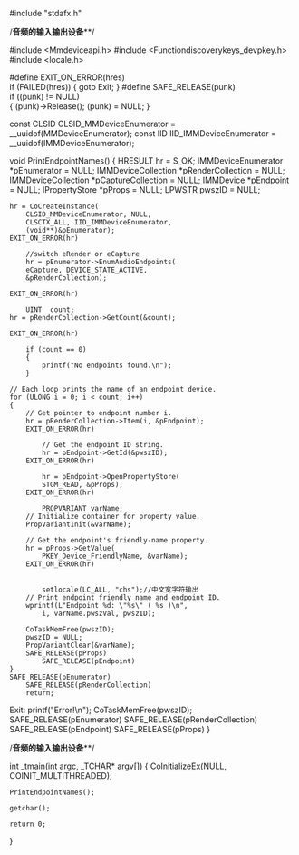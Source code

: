 

#include "stdafx.h"

/************************音频的输入输出设备**************************/

#include <Mmdeviceapi.h>
#include <Functiondiscoverykeys_devpkey.h>
#include <locale.h>

#define EXIT_ON_ERROR(hres)  \
              if (FAILED(hres)) { goto Exit; }
#define SAFE_RELEASE(punk)  \
              if ((punk) != NULL)  \
                             { (punk)->Release(); (punk) = NULL; }

const CLSID CLSID_MMDeviceEnumerator = __uuidof(MMDeviceEnumerator);
const IID IID_IMMDeviceEnumerator = __uuidof(IMMDeviceEnumerator);

void PrintEndpointNames()
{
    HRESULT hr = S_OK;
    IMMDeviceEnumerator *pEnumerator = NULL;
    IMMDeviceCollection *pRenderCollection = NULL;
    IMMDeviceCollection *pCaptureCollection = NULL;
    IMMDevice *pEndpoint = NULL;
    IPropertyStore *pProps = NULL;
    LPWSTR pwszID = NULL;

    hr = CoCreateInstance(
        CLSID_MMDeviceEnumerator, NULL,
        CLSCTX_ALL, IID_IMMDeviceEnumerator,
        (void**)&pEnumerator);
    EXIT_ON_ERROR(hr)

        //switch eRender or eCapture
        hr = pEnumerator->EnumAudioEndpoints(
        eCapture, DEVICE_STATE_ACTIVE,
        &pRenderCollection);

    EXIT_ON_ERROR(hr)

        UINT  count;
    hr = pRenderCollection->GetCount(&count);

    EXIT_ON_ERROR(hr)

        if (count == 0)
        {
            printf("No endpoints found.\n");
        }

    // Each loop prints the name of an endpoint device.
    for (ULONG i = 0; i < count; i++)
    {
        // Get pointer to endpoint number i.
        hr = pRenderCollection->Item(i, &pEndpoint);
        EXIT_ON_ERROR(hr)

            // Get the endpoint ID string.
            hr = pEndpoint->GetId(&pwszID);
        EXIT_ON_ERROR(hr)

            hr = pEndpoint->OpenPropertyStore(
            STGM_READ, &pProps);
        EXIT_ON_ERROR(hr)

            PROPVARIANT varName;
        // Initialize container for property value.
        PropVariantInit(&varName);

        // Get the endpoint's friendly-name property.
        hr = pProps->GetValue(
            PKEY_Device_FriendlyName, &varName);
        EXIT_ON_ERROR(hr)


            setlocale(LC_ALL, "chs");//中文宽字符输出
        // Print endpoint friendly name and endpoint ID.
        wprintf(L"Endpoint %d: \"%s\" ( %s )\n",
            i, varName.pwszVal, pwszID);

        CoTaskMemFree(pwszID);
        pwszID = NULL;
        PropVariantClear(&varName);
        SAFE_RELEASE(pProps)
            SAFE_RELEASE(pEndpoint)
    }
    SAFE_RELEASE(pEnumerator)
        SAFE_RELEASE(pRenderCollection)
        return;

Exit:
    printf("Error!\n");
    CoTaskMemFree(pwszID);
    SAFE_RELEASE(pEnumerator)
        SAFE_RELEASE(pRenderCollection)
        SAFE_RELEASE(pEndpoint)
        SAFE_RELEASE(pProps)
}

/************************音频的输入输出设备**************************/



int _tmain(int argc, _TCHAR* argv[])
{
    CoInitializeEx(NULL, COINIT_MULTITHREADED);

    PrintEndpointNames();

    getchar();

    return 0;
}
